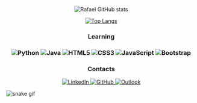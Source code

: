 <section align="center">

![Rafael GitHub stats](https://github-readme-stats.vercel.app/api?username=rafael-gsousa&show_icons=true&theme=dracula)

[![Top Langs](https://github-readme-stats.vercel.app/api/top-langs/?username=rafael-gsousa)](https://github.com/rafael-gsousa/github-readme-stats)


<h3> Learning <h3>

![Python](https://img.shields.io/badge/python-3670A0?style=for-the-badge&logo=python&logoColor=ffdd54)
![Java](https://img.shields.io/badge/java-%23ED8B00.svg?style=for-the-badge&logo=java&logoColor=white)
![HTML5](https://img.shields.io/badge/html5-%23E34F26.svg?style=for-the-badge&logo=html5&logoColor=white)
![CSS3](https://img.shields.io/badge/css3-%231572B6.svg?style=for-the-badge&logo=css3&logoColor=white)
![JavaScript](https://img.shields.io/badge/javascript-%23323330.svg?style=for-the-badge&logo=javascript&logoColor=%23F7DF1E)
![Bootstrap](https://img.shields.io/badge/bootstrap-%23563D7C.svg?style=for-the-badge&logo=bootstrap&logoColor=white)

<h3 > Contacts </h3>

<a href="https://www.linkedin.com/in/rafael-galdino-7a4b0180/" target="_blank"> ![LinkedIn](https://img.shields.io/badge/LinkedIn-0077B5?style=for-the-badge&logo=linkedin&logoColor=white) </a> <a href="https://github.com/Rafael-GSousa" target="_blank"> ![GitHub](https://img.shields.io/badge/GitHub-100000?style=for-the-badge&logo=github&logoColor=white) </a> <a href="mailto:rafael.gsousa@outlook.com" target="_blank"> ![Outlook](https://img.shields.io/badge/-Outlook-blue?style=for-the-badge&logo=outlook&logoColor=white) </a>

</section>

  
  ![snake gif](https://github.com/Rafael-GSousa/Rafael-GSousa/blob/output/github-contribution-grid-snake.svg)

